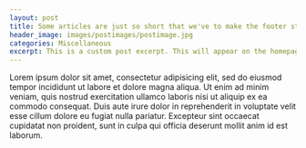 ```yaml
---
layout: post
title: Some articles are just so short that we've to make the footer stick
header_image: images/postimages/postimage.jpg
categories: Miscellaneous
excerpt: This is a custom post excerpt. This will appear on the homepage instead of the first paragraph of the body text.
---
```


Lorem ipsum dolor sit amet, consectetur adipisicing elit, sed do eiusmod tempor incididunt ut labore et dolore magna aliqua. Ut enim ad minim veniam, quis nostrud exercitation ullamco laboris nisi ut aliquip ex ea commodo consequat. Duis aute irure dolor in reprehenderit in voluptate velit esse cillum dolore eu fugiat nulla pariatur. Excepteur sint occaecat cupidatat non proident, sunt in culpa qui officia deserunt mollit anim id est laborum.
